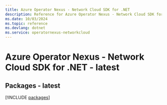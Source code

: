```yaml
---
title: Azure Operator Nexus - Network Cloud SDK for .NET
description: Reference for Azure Operator Nexus - Network Cloud SDK for .NET
ms.date: 10/03/2024
ms.topic: reference
ms.devlang: dotnet
ms.service: operatornexus-networkcloud
---
```

# Azure Operator Nexus - Network Cloud SDK for .NET - latest
## Packages - latest
[!INCLUDE [packages](operator-nexus---network-cloud-index.md)]